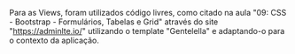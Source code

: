 Para as Views, foram utilizados código livres, como citado na aula "09: CSS - Bootstrap - Formulários, Tabelas e Grid" através do site "https://adminlte.io/" utilizando o template "Gentelella" e adaptando-o para o contexto da aplicação. 
